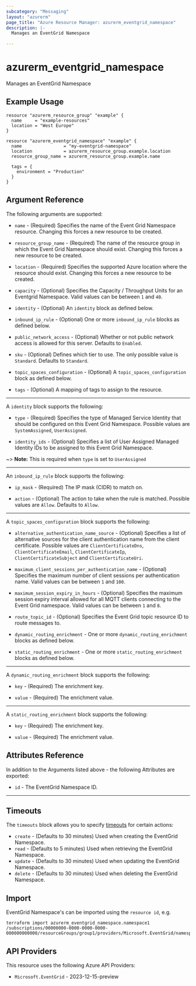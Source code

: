 ```yaml
---
subcategory: "Messaging"
layout: "azurerm"
page_title: "Azure Resource Manager: azurerm_eventgrid_namespace"
description: |-
  Manages an EventGrid Namespace

---
```


# azurerm_eventgrid_namespace

Manages an EventGrid Namespace

## Example Usage

```hcl
resource "azurerm_resource_group" "example" {
  name     = "example-resources"
  location = "West Europe"
}

resource "azurerm_eventgrid_namespace" "example" {
  name                = "my-eventgrid-namespace"
  location            = azurerm_resource_group.example.location
  resource_group_name = azurerm_resource_group.example.name

  tags = {
    environment = "Production"
  }
}
```

## Argument Reference

The following arguments are supported:

* `name` - (Required) Specifies the name of the Event Grid Namespace resource. Changing this forces a new resource to be created.

* `resource_group_name` - (Required) The name of the resource group in which the Event Grid Namespace should exist. Changing this forces a new resource to be created.

* `location` - (Required) Specifies the supported Azure location where the resource should exist. Changing this forces a new resource to be created.

* `capacity` - (Optional) Specifies the Capacity / Throughput Units for an Eventgrid Namespace. Valid values can be between `1` and `40`.

* `identity` - (Optional) An `identity` block as defined below.

* `inbound_ip_rule` - (Optional) One or more `inbound_ip_rule` blocks as defined below.

* `public_network_access` - (Optional) Whether or not public network access is allowed for this server. Defaults to `Enabled`.

* `sku` - (Optional) Defines which tier to use. The only possible value is `Standard`. Defaults to `Standard`.

* `topic_spaces_configuration` - (Optional) A `topic_spaces_configuration` block as defined below.

* `tags` - (Optional) A mapping of tags to assign to the resource.

---

A `identity` block supports the following:

* `type` - (Required) Specifies the type of Managed Service Identity that should be configured on this Event Grid Namespace. Possible values are `SystemAssigned`, `UserAssigned`.

* `identity_ids` - (Optional) Specifies a list of User Assigned Managed Identity IDs to be assigned to this Event Grid Namespace.

~> **Note:** This is required when `type` is set to `UserAssigned`

---

An `inbound_ip_rule` block supports the following:

* `ip_mask` - (Required) The IP mask (CIDR) to match on.

* `action` - (Optional) The action to take when the rule is matched. Possible values are `Allow`. Defaults to `Allow`.

---

A `topic_spaces_configuration` block supports the following:

* `alternative_authentication_name_source` - (Optional) Specifies a list of alternative sources for the client authentication name from the client certificate. Possible values are `ClientCertificateDns`, `ClientCertificateEmail`, `ClientCertificateIp`, `ClientCertificateSubject` and `ClientCertificateUri`.

* `maximum_client_sessions_per_authentication_name` - (Optional) Specifies the maximum number of client sessions per authentication name. Valid values can be between `1` and `100`.

* `maximum_session_expiry_in_hours` - (Optional) Specifies the maximum session expiry interval allowed for all MQTT clients connecting to the Event Grid namespace. Valid values can be between `1` and `8`.

* `route_topic_id` - (Optional) Specifies the Event Grid topic resource ID to route messages to.

* `dynamic_routing_enrichment` - One or more `dynamic_routing_enrichment` blocks as defined below.

* `static_routing_enrichment` - One or more `static_routing_enrichment` blocks as defined below.

---

A `dynamic_routing_enrichment` block supports the following:

* `key` - (Required) The enrichment key.

* `value` - (Required) The enrichment value.

---

A `static_routing_enrichment` block supports the following:

* `key` - (Required) The enrichment key.

* `value` - (Required) The enrichment value.


## Attributes Reference

In addition to the Arguments listed above - the following Attributes are exported:

* `id` - The EventGrid Namespace ID.

---

## Timeouts

The `timeouts` block allows you to specify [timeouts](https://developer.hashicorp.com/terraform/language/resources/configure#define-operation-timeouts) for certain actions:

* `create` - (Defaults to 30 minutes) Used when creating the EventGrid Namespace.
* `read` - (Defaults to 5 minutes) Used when retrieving the EventGrid Namespace.
* `update` - (Defaults to 30 minutes) Used when updating the EventGrid Namespace.
* `delete` - (Defaults to 30 minutes) Used when deleting the EventGrid Namespace.

## Import

EventGrid Namespace's can be imported using the `resource id`, e.g.

```shell
terraform import azurerm_eventgrid_namespace.namespace1 /subscriptions/00000000-0000-0000-0000-000000000000/resourceGroups/group1/providers/Microsoft.EventGrid/namespaces/namespace1
```

## API Providers
<!-- This section is generated, changes will be overwritten -->
This resource uses the following Azure API Providers:

* `Microsoft.EventGrid` - 2023-12-15-preview

